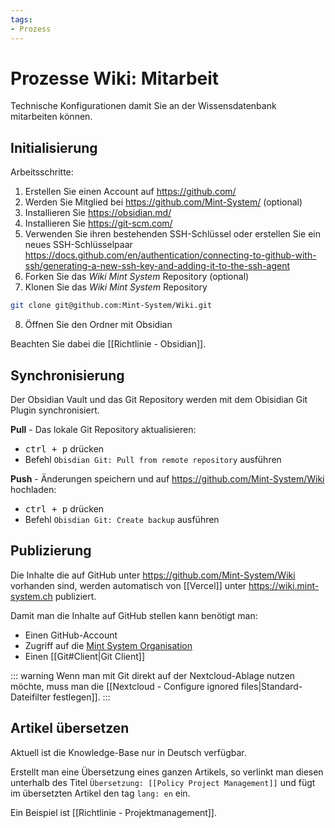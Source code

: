 ```yaml
---
tags:
- Prozess
---
```

# Prozesse Wiki: Mitarbeit

Technische Konfigurationen damit Sie an der Wissensdatenbank mitarbeiten können.

## Initialisierung

Arbeitsschritte:
1. Erstellen Sie einen Account auf <https://github.com/>
2. Werden Sie Mitglied bei <https://github.com/Mint-System/> (optional)
3. Installieren Sie <https://obsidian.md/>
4. Installieren Sie <https://git-scm.com/>
5. Verwenden Sie ihren bestehenden SSH-Schlüssel oder erstellen Sie ein neues SSH-Schlüsselpaar <https://docs.github.com/en/authentication/connecting-to-github-with-ssh/generating-a-new-ssh-key-and-adding-it-to-the-ssh-agent>
6. Forken Sie das *Wiki Mint System* Repository (optional)
7. Klonen Sie das *Wiki Mint System* Repository

```bash
git clone git@github.com:Mint-System/Wiki.git
```

8. Öffnen Sie den Ordner mit Obsidian

Beachten Sie dabei die [[Richtlinie - Obsidian]].

## Synchronisierung

Der Obsidian Vault und das Git Repository werden mit dem Obisidian Git Plugin synchronisiert.

**Pull** - Das lokale Git Repository aktualisieren:
* <kbd>ctrl + p</kbd> drücken
* Befehl `Obisdian Git: Pull from remote repository` ausführen

**Push** - Änderungen speichern und auf <https://github.com/Mint-System/Wiki> hochladen:
* <kbd>ctrl + p</kbd> drücken
* Befehl `Obisdian Git: Create backup` ausführen

## Publizierung

Die Inhalte die auf GitHub unter <https://github.com/Mint-System/Wiki> vorhanden sind, werden automatisch von [[Vercel]] unter <https://wiki.mint-system.ch> publiziert.

Damit man die Inhalte auf GitHub stellen kann benötigt man:
* Einen GitHub-Account
* Zugriff auf die [Mint System Organisation](https://github.com/Mint-System)
* Einen [[Git#Client|Git Client]]

::: warning
Wenn man mit Git direkt auf der Nextcloud-Ablage nutzen möchte, muss man die [[Nextcloud - Configure ignored files|Standard-Dateifilter festlegen]].
:::

## Artikel übersetzen

Aktuell ist die Knowledge-Base nur in Deutsch verfügbar.

Erstellt man eine Übersetzung eines ganzen Artikels, so verlinkt man diesen unterhalb des Titel `Übersetzung: [[Policy Project Management]]` und fügt im übersetzten Artikel den tag `lang: en` ein.

Ein Beispiel ist [[Richtlinie - Projektmanagement]].
